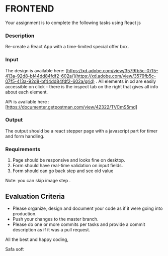 # FRONTEND

Your assignment is to complete the following tasks using React js

### Description

Re-create a React App with a time-limited special offer box.

### Input

The design is available here: [https://xd.adobe.com/view/3579fb5c-07f5-413a-92d8-bf44dd84fdf2-602a/](https://xd.adobe.com/view/3579fb5c-07f5-413a-92d8-bf44dd84fdf2-602a/grid)
. All elements in xd are easily accessible on click - there is the inspect tab on the right that gives all info about each element.

APi is available here : [https://documenter.getpostman.com/view/42322/TVCmS5md]

### Output

The output should be a react stepper page with a javascript part for timer and form handling.

### Requirements

1. Page should be responsive and looks fine on desktop.
2. Form should have real-time validation on input fields.
3. Form should can go back step and see old value

Note: you can skip image step .

## Evaluation Criteria

-   Please organize, design and document your code as if it were going into production.
-   Push your changes to the master branch.
-   Please do one or more commits per tasks and provide a commit description as if it was a pull request.

All the best and happy coding,

Safa soft
